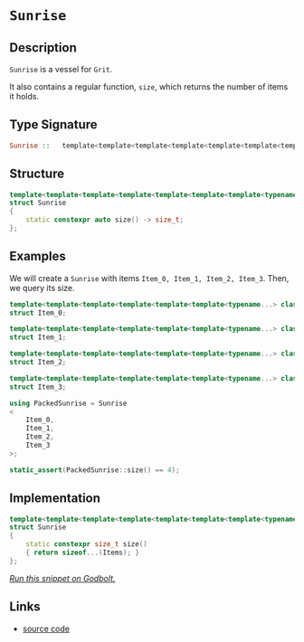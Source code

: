 <!-- Copyright 2024 Feng Mofan
SPDX-License-Identifier: Apache-2.0 -->

# `Sunrise`

## Description

`Sunrise` is a vessel for `Grit`.

It also contains a regular function, `size`, which returns the number of items it holds.

## Type Signature

```Haskell
Sunrise ::   template<template<template<template<template<template<template<typename...> class...> class...> class...> class...> class...> class...>
```

## Structure

```C++
template<template<template<template<template<template<template<typename...> class...> class...> class...> class...> class...> class...>
struct Sunrise
{
    static constexpr auto size() -> size_t;
};
```

## Examples

We will create a `Sunrise` with items `Item_0, Item_1, Item_2, Item_3`.
Then, we query its size.

```C++
template<template<template<template<template<template<typename...> class...> class...> class...> class...> class...>
struct Item_0;

template<template<template<template<template<template<typename...> class...> class...> class...> class...> class...>
struct Item_1;

template<template<template<template<template<template<typename...> class...> class...> class...> class...> class...>
struct Item_2;

template<template<template<template<template<template<typename...> class...> class...> class...> class...> class...>
struct Item_3;

using PackedSunrise = Sunrise
<
    Item_0, 
    Item_1, 
    Item_2, 
    Item_3
>;

static_assert(PackedSunrise::size() == 4);
```

## Implementation

```C++
template<template<template<template<template<template<template<typename...> class...> class...> class...> class...> class...> class...Items>
struct Sunrise
{
    static constexpr size_t size()
    { return sizeof...(Items); }
};
```

[*Run this snippet on Godbolt.*](https://godbolt.org/#z:OYLghAFBqd5QCxAYwPYBMCmBRdBLAF1QCcAaPECAMzwBtMA7AQwFtMQByARg9KtQYEAysib0QXACx8BBAKoBnTAAUAHpwAMvAFYTStJg1DIApACYAQuYukl9ZATwDKjdAGFUtAK4sGISQDMpK4AMngMmAByPgBGmMQgAQBspAAOqAqETgwe3r7%2BQemZjgJhEdEscQnJtpj2JQxCBEzEBLk%2BfoG19dlNLQRlUbHxiSkKza3t%2BV3j/YMVVaMAlLaoXsTI7BzmAeHI3lgA1CYBbsjj6FhUJ9gmGgCCd/cEmCypBi8nbi9vH5hfP3eTE%2Bp0BfwBryBIO%2BkPBoNhwP%2BoIAnqlGKxMAA6bE3Q77JgKBTYzG4/GE4mkgzknEBbB4qlEml0smMkm0%2BkE1kASR%2BChuT3GxC8DkOQi8DGIeCUTxMAHYrA9DkrDrNHMg8QJxphVKliCq8AAvTAAfQI%2BqNECWT2Vx3lh2ImAI6wY5swqCoxIgPNeCitAQstoAIjLZcH/TKHgB6ABUsbj8YTkaeMbjhwAKtghGmhId40mownC3mI48zLsGPsvEcvmgK5hUgQ%2BbSS2DERDfm34R3oa2ewi%2B92kd9Uei2BT2Szx8yGVOOdS2dPObPJ0yBQQhSLvSxjRoTgrHg9e0Oj%2B2ocf%2B%2BfB6e4cO0cwx0y56zKUvHyuF0/lzPVw9BcKzVuxpcHuLYXtenYwleXZnuBA4wSid4Yl%2Br4fu%2BL7zuhz4Tt%2BC5rhuAE/MaZggQ8TwntBN7kZB8HUZRYEIaOWJvjhmHIRh2EoaxP73H%2Bm6EQEJEHvcXiZEYhzKEwyAANaYOgYoSlKmDHAEgaiuKkrSqRpzWsqgEaKQxyKrphFcAZOlKoBZhmUZFn8TKzbhqRv7NGqxqcvEBAQBJ0myfJGnsCAmQWksylhqpkh%2BvuHArLQnAAKy8H4HBaKQqCcG41jWCqawbEpOw8KQBCaNFKxSSAcUaJiZhmAAnAAHBoNVxXVSQBJIZiypIKSxRwki8CwEgaPpSUpWlHC8AoID6UVyXRaQcCwDAiAgGsBCpF4BDkJQaBvHQ8SRBinCqC1AC0SSSIcwDIOqUhVbwsmECQeDoHo/CCCIYjsFIMiCIoKjqLNpC6KZADuxBMKknA8DF8WJcVqWcAA8ht61mu6hzHUkZ0XVdN2SFVhwQB4u30Hq%2BVLLwM1aCsEBIDtqR7WQFAQPTjMgMAUhWTQtAvMQk0QDE8MxOELTIlDvDC8wxDIojMTaJgDji6QO1sIIiMMLQYuA1gMReMAbhiLQk3cLwWAsIYwDiNreAOg4eAAG6YMbKXagrG1bAV4QvD1KW0HgMTg9LHhYPD654ANJukI7xAxBkmCBq8Ft%2B0YxUrFQBjAAoABqeCYCDiN3krb3CKI4jfcXf1qPDwP6BbKCZZY%2Bj%2B5NkArKgDbZMbJ0XCcgamJY1hmKN0eSlgLeWt0CsNC4DDuJ4HR6KE4RDJUIymUUWQCFMfjrxkm8MPMwwJKZdhT70ExtPP%2BQn3UZ8CH0rSH6vx%2B2Bf296LMj/Lwsa8rAoOWbAkDDDgCVSAjV4GNDGp1zqXWuocW6ZhCa4EemTMsXAKaFVTisBAmAmBYASBPMqgRMQ1QCJ1DQ7UupDTikkGq%2BhOB9VIANAIXBMRJC4EkOq9UOFxUkFwOKpCUjgIRuNWwU1MGzRpktWmK0UYbS2izVAJN9qHQ4C0Fg9tZQnSYByMSXAaqYlYS7fARBR6vVkB9Mu0gK5KCroDXQVkwYQ3FsA0BwixrIzWhtQ46N1GaO0bo4A8CDFGMJsTBmpNjhljMBgqmc0ZGs1JgoxJIw/FaPxEYfRXB9Lc15vzQWgNJaiyVkU6Wst5aK0jirRgBB1aa3hjrPWBtaBGyVmbJOWwUr4Fto4R2zt7qqDdi8JWXs6jwz9gHUWwdOmU0lBHAq0dY5KATubIwydQCSL4BnbOud86F0jsXSxX1rGyErgDFKDja4p37lYRuEzx5tw7pqTg3cCDoF7jcwew94ijydvAP%2Bt87bOAgK4d%2Bpkl7lCPnoDeDQwVpD3g0J%2Biwb49Hvm/K%2BO9J5AsaBfJFa9X79DhZ/AY38oXoNWOsQB5KepuPhpAtJASMlBP0YYzEGgkEmJIFElhsSsGkBwXgkYE8eqMOYQYihsoBGyllG1MwXU%2BFgLpZwCa4i4lSPgDI1aqNklKIiSotgnB1EwJYAoe26p7Ysr%2BOMe6nKzGmUOaXY5P15C2POToRIpAnGQxNq4uGgMPFyLRlQQ4RqLomrNYcC1BirVmiJrqxm3KAi8s2Qk%2BNSTmYpISGa1IqRjRRuNDGtyxAWDnT4HQPJlACkpVKVrAqNbylTyVtUtWGstZdMwLrfWhtjYFXaWsmZpBulnz6fDV2yB3YjMEGMwGEzA7ImmaHOZStFlxxWUncIGzqZbKYJnHOecC6MCLhYx1EgTm/VddXD1BhrkNxsPc/5qUnkMGNpGC49cB6WCHhAkez0/mtyxdPEFs84UQpXsi%2BFxRshwphdkPFL9T7YofpfPImKEMNCQ3Bj%2B6KUNYbmKS5%2BQCKW5UIzSv1o1OAhuLca015rLWInGBylB3L0GUz5QK/BlBgGipALVTEAQAhxQqnwoa/HZScMVf65VYjpp8qIQY6VGh9EUK4MkOKsozC8PoRwAIZGIFSbVcAswumRGsckSsaOmRnCSCAA%3D%3D%3D)

## Links

- [source code](../../../conceptrodon/sunrise.hpp)
